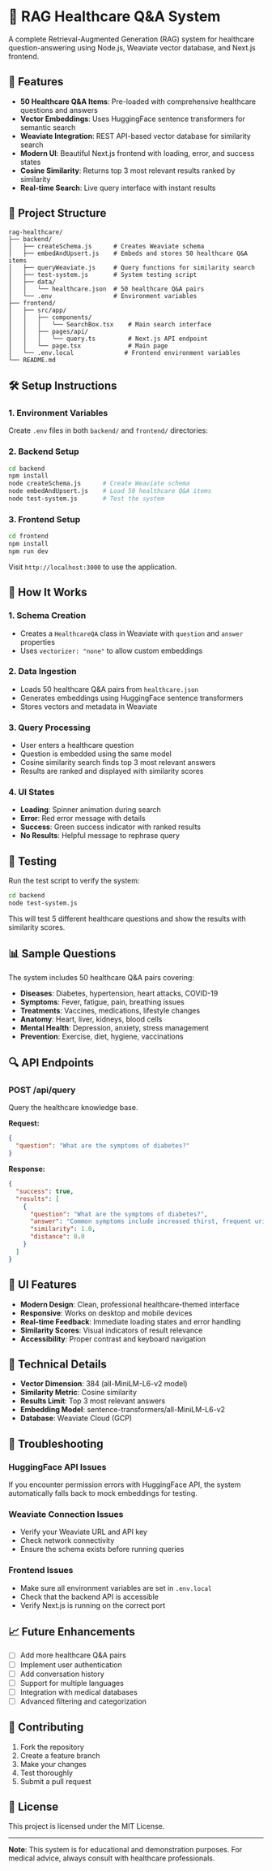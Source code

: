 # 🏥 RAG Healthcare Q&A System

A complete Retrieval-Augmented Generation (RAG) system for healthcare question-answering using Node.js, Weaviate vector database, and Next.js frontend.

## 🚀 Features

- **50 Healthcare Q&A Items**: Pre-loaded with comprehensive healthcare questions and answers
- **Vector Embeddings**: Uses HuggingFace sentence transformers for semantic search
- **Weaviate Integration**: REST API-based vector database for similarity search
- **Modern UI**: Beautiful Next.js frontend with loading, error, and success states
- **Cosine Similarity**: Returns top 3 most relevant results ranked by similarity
- **Real-time Search**: Live query interface with instant results

## 📁 Project Structure

```
rag-healthcare/
├── backend/
│   ├── createSchema.js      # Creates Weaviate schema
│   ├── embedAndUpsert.js    # Embeds and stores 50 healthcare Q&A items
│   ├── queryWeaviate.js     # Query functions for similarity search
│   ├── test-system.js       # System testing script
│   ├── data/
│   │   └── healthcare.json  # 50 healthcare Q&A pairs
│   └── .env                 # Environment variables
├── frontend/
│   ├── src/app/
│   │   ├── components/
│   │   │   └── SearchBox.tsx    # Main search interface
│   │   ├── pages/api/
│   │   │   └── query.ts         # Next.js API endpoint
│   │   └── page.tsx             # Main page
│   └── .env.local              # Frontend environment variables
└── README.md
```

## 🛠️ Setup Instructions

### 1. Environment Variables

Create `.env` files in both `backend/` and `frontend/` directories:



### 2. Backend Setup

```bash
cd backend
npm install
node createSchema.js      # Create Weaviate schema
node embedAndUpsert.js    # Load 50 healthcare Q&A items
node test-system.js       # Test the system
```

### 3. Frontend Setup

```bash
cd frontend
npm install
npm run dev
```

Visit `http://localhost:3000` to use the application.

## 🔧 How It Works

### 1. Schema Creation
- Creates a `HealthcareQA` class in Weaviate with `question` and `answer` properties
- Uses `vectorizer: "none"` to allow custom embeddings

### 2. Data Ingestion
- Loads 50 healthcare Q&A pairs from `healthcare.json`
- Generates embeddings using HuggingFace sentence transformers
- Stores vectors and metadata in Weaviate

### 3. Query Processing
- User enters a healthcare question
- Question is embedded using the same model
- Cosine similarity search finds top 3 most relevant answers
- Results are ranked and displayed with similarity scores

### 4. UI States
- **Loading**: Spinner animation during search
- **Error**: Red error message with details
- **Success**: Green success indicator with ranked results
- **No Results**: Helpful message to rephrase query

## 🧪 Testing

Run the test script to verify the system:

```bash
cd backend
node test-system.js
```

This will test 5 different healthcare questions and show the results with similarity scores.

## 📊 Sample Questions

The system includes 50 healthcare Q&A pairs covering:

- **Diseases**: Diabetes, hypertension, heart attacks, COVID-19
- **Symptoms**: Fever, fatigue, pain, breathing issues
- **Treatments**: Vaccines, medications, lifestyle changes
- **Anatomy**: Heart, liver, kidneys, blood cells
- **Mental Health**: Depression, anxiety, stress management
- **Prevention**: Exercise, diet, hygiene, vaccinations

## 🔍 API Endpoints

### POST /api/query
Query the healthcare knowledge base.

**Request:**
```json
{
  "question": "What are the symptoms of diabetes?"
}
```

**Response:**
```json
{
  "success": true,
  "results": [
    {
      "question": "What are the symptoms of diabetes?",
      "answer": "Common symptoms include increased thirst, frequent urination, extreme fatigue, and blurred vision.",
      "similarity": 1.0,
      "distance": 0.0
    }
  ]
}
```

## 🎨 UI Features

- **Modern Design**: Clean, professional healthcare-themed interface
- **Responsive**: Works on desktop and mobile devices
- **Real-time Feedback**: Immediate loading states and error handling
- **Similarity Scores**: Visual indicators of result relevance
- **Accessibility**: Proper contrast and keyboard navigation

## 🔧 Technical Details

- **Vector Dimension**: 384 (all-MiniLM-L6-v2 model)
- **Similarity Metric**: Cosine similarity
- **Results Limit**: Top 3 most relevant answers
- **Embedding Model**: sentence-transformers/all-MiniLM-L6-v2
- **Database**: Weaviate Cloud (GCP)

## 🚨 Troubleshooting

### HuggingFace API Issues
If you encounter permission errors with HuggingFace API, the system automatically falls back to mock embeddings for testing.

### Weaviate Connection Issues
- Verify your Weaviate URL and API key
- Check network connectivity
- Ensure the schema exists before running queries

### Frontend Issues
- Make sure all environment variables are set in `.env.local`
- Check that the backend API is accessible
- Verify Next.js is running on the correct port

## 📈 Future Enhancements

- [ ] Add more healthcare Q&A pairs
- [ ] Implement user authentication
- [ ] Add conversation history
- [ ] Support for multiple languages
- [ ] Integration with medical databases
- [ ] Advanced filtering and categorization

## 🤝 Contributing

1. Fork the repository
2. Create a feature branch
3. Make your changes
4. Test thoroughly
5. Submit a pull request

## 📄 License

This project is licensed under the MIT License.

---

**Note**: This system is for educational and demonstration purposes. For medical advice, always consult with healthcare professionals. 